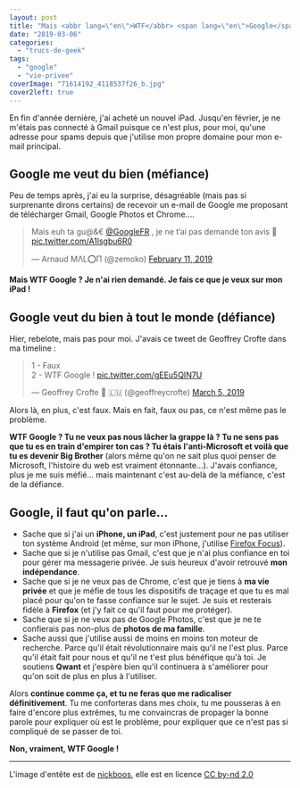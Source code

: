 ```yaml
---
layout: post
title: "Mais <abbr lang=\"en\">WTF</abbr> <span lang=\"en\">Google</span>&nbsp;?"
date: "2019-03-06"
categories: 
  - "trucs-de-geek"
tags: 
  - "google"
  - "vie-privee"
coverImage: "71614192_4118537f26_b.jpg"
cover2left: true
---
```


En fin d'année dernière, j'ai acheté un nouvel iPad. Jusqu'en février, je ne m'étais pas connecté à Gmail puisque ce n'est plus, pour moi, qu'une adresse pour spams depuis que j'utilise mon propre domaine pour mon e-mail principal.

## Google me veut du bien (méfiance)

Peu de temps après, j'ai eu la surprise, désagréable (mais pas si surprenante dirons certains) de recevoir un e-mail de Google me proposant de télécharger Gmail, Google Photos et Chrome....

<blockquote class="twitter-tweet" data-lang="en"><p lang="fr" dir="ltr">Mais euh ta gu@&amp;€ <a href="https://twitter.com/GoogleFR?ref_src=twsrc%5Etfw">@GoogleFR</a> , je ne t’ai pas demandé ton avis 🤬 <a href="https://t.co/A1lsgbu6R0">pic.twitter.com/A1lsgbu6R0</a></p>— Arnaud MΛL⭕П (@zemoko) <a href="https://twitter.com/zemoko/status/1095075844798726144?ref_src=twsrc%5Etfw">February 11, 2019</a></blockquote>

**Mais <abbr>WTF</abbr> Google ? Je n'ai rien demandé. Je fais ce que je veux sur mon iPad !**

## Google veut du bien à tout le monde (défiance)

Hier, rebelote, mais pas pour moi. J'avais ce tweet de Geoffrey Crofte dans ma timeline :

<blockquote class="twitter-tweet" data-lang="en"><p lang="fr" dir="ltr">1 - Faux<br>2 - WTF Google ! <a href="https://t.co/gEEu5QIN7U">pic.twitter.com/gEEu5QIN7U</a></p>— Geoffrey Crofte 🐲 🇱🇺 (@geoffreycrofte) <a href="https://twitter.com/geoffreycrofte/status/1102990625270579201?ref_src=twsrc%5Etfw">March 5, 2019</a></blockquote>

Alors là, en plus, c'est faux. Mais en fait, faux ou pas, ce n'est même pas le problème.

**WTF Google ? Tu ne veux pas nous lâcher la grappe là ? Tu ne sens pas que tu es en train d'empirer ton cas ? Tu étais l'anti-Microsoft et voilà que tu es devenir Big Brother** (alors même qu'on ne sait plus quoi penser de Microsoft, l'histoire du web est vraiment étonnante...). J'avais confiance, plus je me suis méfié... mais maintenant c'est au-delà de la méfiance, c'est de la défiance.

## Google, il faut qu'on parle...

- Sache que si j'ai un **iPhone, un iPad**, c'est justement pour ne pas utiliser ton système Android (et même, sur mon iPhone, j'utilise [Firefox Focus](/2016/11/firefox-focus-devient-un-navigateur-mais-continue-de-proteger-votre-vie-privee/)).
- Sache que si je n'utilise pas Gmail, c'est que je n'ai plus confiance en toi pour gérer ma messagerie privée. Je suis heureux d'avoir retrouvé **mon indépendance**.
- Sache que si je ne veux pas de Chrome, c'est que je tiens à **ma vie privée** et que je méfie de tous les dispositifs de traçage et que tu es mal placé pour qu'on te fasse confiance sur le sujet. Je suis et resterais fidèle à **Firefox** (et j'y fait ce qu'il faut pour me protéger).
- Sache que si je ne veux pas de Google Photos, c'est que je ne te confierais pas non-plus de **photos de ma famille**.
- Sache aussi que j'utilise aussi de moins en moins ton moteur de recherche. Parce qu'il était révolutionnaire mais qu'il ne l'est plus. Parce qu'il était fait pour nous et qu'il ne t'est plus bénéfique qu'à toi. Je soutiens **Qwant** et j'espère bien qu'il continuera à s'améliorer pour qu'on soit de plus en plus à l'utiliser.

Alors **continue comme ça, et tu ne feras que me radicaliser définitivement**. Tu me conforteras dans mes choix, tu me pousseras à en faire d'encore plus extrêmes, tu me convaincras de propager la bonne parole pour expliquer où est le problème, pour expliquer que ce n'est pas si compliqué de se passer de toi.

**Non, vraiment, WTF Google !**

* * *

L'image d'entête est de [nickboos](https://www.flickr.com/photos/53092886@N00), elle est en licence [CC by-nd 2.0](https://creativecommons.org/licenses/by-nd/2.0)

<script async src="https://platform.twitter.com/widgets.js" charset="utf-8"></script>
